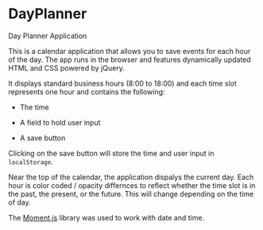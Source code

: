 # DayPlanner

Day Planner Application

This is a calendar application that allows you to save events for each hour of the day. The app runs in the browser and features dynamically updated HTML and CSS powered by jQuery.

It displays standard business hours (8:00 to 18:00) and each time slot represents one hour and contains the following:

* The time

* A field to hold user input

* A save button

Clicking on the save button will store the time and user input in `localStorage`.

Near the top of the calendar, the application dispalys the current day. Each hour is color coded / opacity differnces to reflect whether the time slot is in the past, the present, or the future. This will change depending on the time of day. 

The [Moment.js](https://momentjs.com/) library was used to work with date and time.
